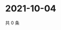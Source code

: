 # 2021-10-04

共 0 条

<!-- BEGIN -->
<!-- 最后更新时间 Mon Oct 04 2021 03:14:05 GMT+0800 (China Standard Time) -->

<!-- END -->
